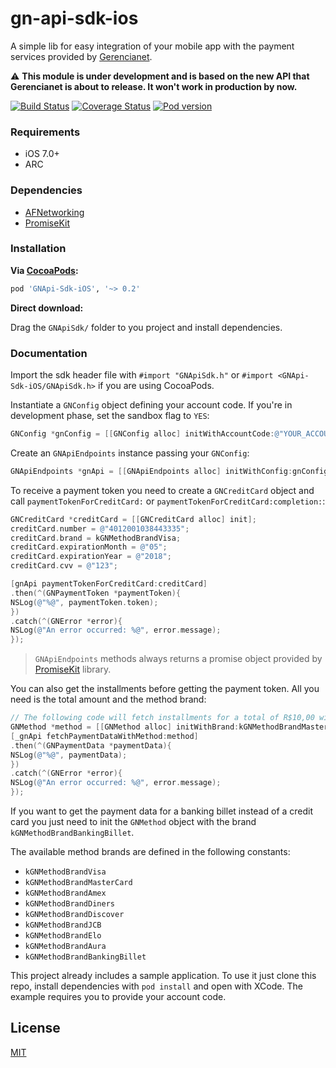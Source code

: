 # gn-api-sdk-ios

A simple lib for easy integration of your mobile app with the payment services 
provided by [Gerencianet](http://gerencianet.com.br).

:warning: **This module is under development and is based on the new API that Gerencianet is about to release. It won't work in production by now.**

[![Build Status](https://travis-ci.org/gerencianet/gn-api-sdk-ios.svg)](https://travis-ci.org/gerencianet/gn-api-sdk-ios)
[![Coverage Status](https://coveralls.io/repos/gerencianet/gn-api-sdk-ios/badge.svg)](https://coveralls.io/r/gerencianet/gn-api-sdk-ios)
[![Pod version](https://cocoapod-badges.herokuapp.com/v/GNApi-Sdk-iOS/badge.png)](https://cocoapods.org/pods/GNApi-Sdk-iOS)

### Requirements
* iOS 7.0+
* ARC

### Dependencies
* [AFNetworking](https://github.com/AFNetworking/AFNetworking)
* [PromiseKit](https://github.com/mxcl/PromiseKit)

### Installation
**Via [CocoaPods](http://cocoapods.org):**

```ruby
pod 'GNApi-Sdk-iOS', '~> 0.2'
```

**Direct download:**

Drag the `GNApiSdk/` folder to you project and install dependencies.

### Documentation

Import the sdk header file with ```#import "GNApiSdk.h"``` or ```#import <GNApi-Sdk-iOS/GNApiSdk.h>``` if you are using CocoaPods.

Instantiate a `GNConfig` object defining your account code. If you're in development phase, set the sandbox flag to ```YES```:

```objective-c
GNConfig *gnConfig = [[GNConfig alloc] initWithAccountCode:@"YOUR_ACCOUNT_CODE" sandbox:YES];
```

Create an `GNApiEndpoints` instance passing your `GNConfig`:
```objective-c
GNApiEndpoints *gnApi = [[GNApiEndpoints alloc] initWithConfig:gnConfig];
``` 

To receive a payment token you need to create a `GNCreditCard` object and call `paymentTokenForCreditCard:` or `paymentTokenForCreditCard:completion:`:

```objective-c
GNCreditCard *creditCard = [[GNCreditCard alloc] init];
creditCard.number = @"4012001038443335";
creditCard.brand = kGNMethodBrandVisa;
creditCard.expirationMonth = @"05";
creditCard.expirationYear = @"2018";
creditCard.cvv = @"123";

[gnApi paymentTokenForCreditCard:creditCard]
.then(^(GNPaymentToken *paymentToken){
NSLog(@"%@", paymentToken.token);
})
.catch(^(GNError *error){
NSLog(@"An error occurred: %@", error.message);
});
```

> `GNApiEndpoints` methods always returns a promise object provided by [PromiseKit](http://promisekit.org/) library.

You can also get the installments before getting the payment token. 
All you need is the total amount and the method brand:

```objective-c
// The following code will fetch installments for a total of R$10,00 with MasterCard card brand.
GNMethod *method = [[GNMethod alloc] initWithBrand:kGNMethodBrandMasterCard total:@(1000)];
[_gnApi fetchPaymentDataWithMethod:method]
.then(^(GNPaymentData *paymentData){
NSLog(@"%@", paymentData);
})
.catch(^(GNError *error){
NSLog(@"An error occurred: %@", error.message);
});
```

If you want to get the payment data for a banking billet instead of a credit card you just need to init the `GNMethod` object with the brand `kGNMethodBrandBankingBillet`.

The available method brands are defined in the following constants:

* ```kGNMethodBrandVisa```
* ```kGNMethodBrandMasterCard```
* ```kGNMethodBrandAmex```
* ```kGNMethodBrandDiners```
* ```kGNMethodBrandDiscover```
* ```kGNMethodBrandJCB```
* ```kGNMethodBrandElo```
* ```kGNMethodBrandAura```
* ```kGNMethodBrandBankingBillet```

This project already includes a sample application.
To use it just clone this repo, install dependencies with `pod install` and open with XCode. The example requires you to provide your account code.

## License

[MIT](https://github.com/gerencianet/gn-api-sdk-ios/blob/master/LICENSE)